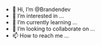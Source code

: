 - 👋 Hi, I’m @Brandendev
- 👀 I’m interested in ...
- 🌱 I’m currently learning ...
- 💞️ I’m looking to collaborate on ...
- 📫 How to reach me ...

<!---
Brandendev/Brandendev is a ✨ special ✨ repository because its `README.md` (this file) appears on your GitHub profile.
You can click the Preview link to take a look at your changes.
--->
